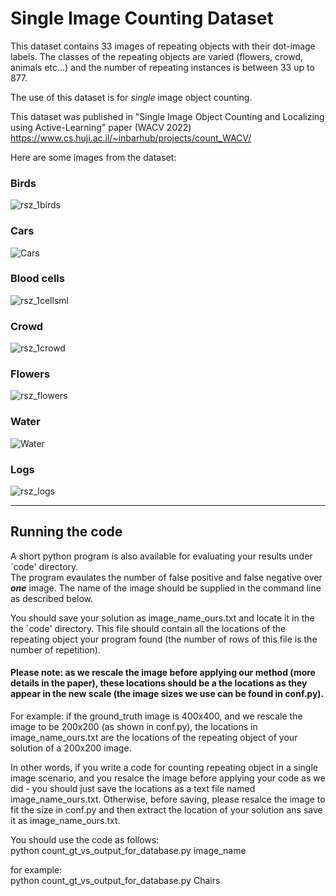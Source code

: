 # Single Image Counting Dataset

This dataset contains 33 images of repeating objects with their dot-image labels.
The classes of the repeating objects are varied (flowers, crowd, animals etc...) and the number of repeating instances is between 33 up to 877.

The use of this dataset is for _single_ image object counting.

This dataset was published in "Single Image Object Counting and Localizing using Active-Learning" paper (WACV 2022)
https://www.cs.huji.ac.il/~inbarhub/projects/count_WACV/


Here are some images from the dataset: <br>
### **Birds**
![rsz_1birds](https://user-images.githubusercontent.com/11428415/141969128-55921426-3765-4c3d-9020-986f34b61d3f.png)

### **Cars**
![Cars](https://user-images.githubusercontent.com/11428415/141969357-a8a28d77-0685-4e8e-a3fa-5150489100d3.png)

### **Blood cells**
![rsz_1cellsml](https://user-images.githubusercontent.com/11428415/141969509-fbf21d4e-b339-4b6d-80fa-a569e33f5017.png)

### **Crowd**
![rsz_1crowd](https://user-images.githubusercontent.com/11428415/141969625-e9d674e5-db76-47a2-a11b-6aaabced993c.png)

### **Flowers**
![rsz_flowers](https://user-images.githubusercontent.com/11428415/141969821-3996a9d6-da3d-494b-953f-41dcf2d6eb56.png)

### **Water**
![Water](https://user-images.githubusercontent.com/11428415/141969852-3ac8a53c-a147-4ad9-a5e2-83a3518445a7.png)

### **Logs**
![rsz_logs](https://user-images.githubusercontent.com/11428415/141970053-3c8fac1e-d37f-411f-bada-67b830966fb8.png)

------------------------------------------------------------------------------------------------------------------------------------------------
## Running the code

A short python program is also available for evaluating your results under `code' directory. </br>
The program evaulates the number of false positive and false negative over ***one*** image. The name of the image should be supplied in the command line as described below. </br>

You should save your solution as image_name_ours.txt and locate it in the the `code' directory. This file should contain all the locations of the repeating object your program found (the number of rows of this file is the number of repetition).
 
#### Please note: as we rescale the image before applying our method (more details in the paper), these locations should be a the locations as they appear in the new scale (the image sizes we use can be found in conf.py).
For example: if the ground_truth image is 400x400, and we rescale the image to be 200x200 (as shown in conf.py), the locations in image_name_ours.txt are the locations of the repeating object of your solution of a 200x200 image.

In other words, if you write a code for counting repeating object in a single image scenario, and you resalce the image before applying your code as we did - you should just save the locations as a text file named image_name_ours.txt. Otherwise, before saving, please resalce the image to fit the size in conf.py and then extract the location of your solution ans save it as image_name_ours.txt.

You should use the code as follows: </br>
python count_gt_vs_output_for_database.py image_name

for example:</br>
python count_gt_vs_output_for_database.py Chairs

